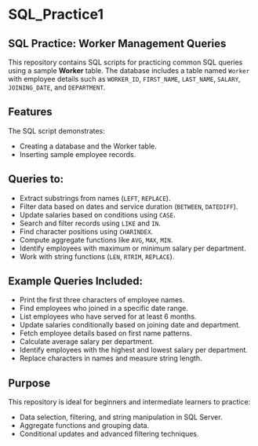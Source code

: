 # SQL_Practice1

## SQL Practice: Worker Management Queries
This repository contains SQL scripts for practicing common SQL queries using a sample **Worker** table. The database includes a table named `Worker` with employee details such as `WORKER_ID`, `FIRST_NAME`, `LAST_NAME`, `SALARY`, `JOINING_DATE`, and `DEPARTMENT`.

## Features
The SQL script demonstrates:

- Creating a database and the Worker table.
- Inserting sample employee records.

## Queries to:
- Extract substrings from names (`LEFT`, `REPLACE`).
- Filter data based on dates and service duration (`BETWEEN`, `DATEDIFF`).
- Update salaries based on conditions using `CASE`.
- Search and filter records using `LIKE` and `IN`.
- Find character positions using `CHARINDEX`.
- Compute aggregate functions like `AVG`, `MAX`, `MIN`.
- Identify employees with maximum or minimum salary per department.
- Work with string functions (`LEN`, `RTRIM`, `REPLACE`).

## Example Queries Included:
- Print the first three characters of employee names.
- Find employees who joined in a specific date range.
- List employees who have served for at least 6 months.
- Update salaries conditionally based on joining date and department.
- Fetch employee details based on first name patterns.
- Calculate average salary per department.
- Identify employees with the highest and lowest salary per department.
- Replace characters in names and measure string length.

## Purpose
This repository is ideal for beginners and intermediate learners to practice:

- Data selection, filtering, and string manipulation in SQL Server.
- Aggregate functions and grouping data.
- Conditional updates and advanced filtering techniques.

